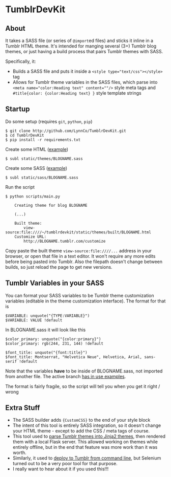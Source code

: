 # TumblrDevKit

## About

It takes a SASS file (or series of `@import`ed files) and sticks it inline in a Tumblr HTML theme. It's intended for manging several (3+) Tumblr blog themes, or just having a build process that pairs Tumblr themes with SASS.

Specifically, it:

* Builds a SASS file and puts it inside a `<style type="text/css"></style>` tag
* Allows for Tumblr theme variables in the SASS files, which parse into `<meta name="color:Heading text" content=""/>` style meta tags and `#title{color: {color:Heading text} }` style template strings

## Startup

Do some setup (requires `git`, `python`, `pip`)

    $ git clone http://github.com/LynnCo/TumblrDevKit.git
    $ cd TumblrDevKit
    $ pip install -r requirements.txt

Create some HTML ([example](https://github.com/LynnCo/TumblrDevKit/blob/active/static/themes/cyrinsong.html))

    $ subl static/themes/BLOGNAME.sass

Create some SASS ([example](https://github.com/LynnCo/TumblrDevKit/blob/active/static/sass/cyrinsong.sass))

    $ subl static/sass/BLOGNAME.sass

Run the script

    $ python scripts/main.py

        Creating theme for blog BLOGNAME

        (...)

        Built theme:
            view-source:file:////~/tumblrdevkit/static/themes/built/BLOGNAME.html
        Customize URL:
            http://BLOGNAME.tumblr.com/customize

Copy paste the built theme `view-source:file:////...` address in your browser, or open that file in a text editor. It won't require any more edits before being pasted into Tumblr. Also the filepath doesn't change between builds, so just reload the page to get new versions.

## Tumblr Variables in your SASS

You can format your SASS variables to be Tumblr theme customization variables (editable in the theme customization interface). The format for that is

    $VARIABLE: unquote("{TYPE:VARIABLE}")
    $VARIABLE: VALUE !default

In BLOGNAME.sass it will look like this

    $color_primary: unquote("{color:primary}")
    $color_primary: rgb(244, 231, 144) !default

    $font_title: unquote("{font:title}")
    $font_title: Montserrat, "Helvetica Neue", Helvetica, Arial, sans-serif !default

Note that the variables **have** to be inside of BLOGNAME.sass, not imported from another file. The active branch [has in use examples](https://github.com/LynnCo/TumblrDevKit/blob/active/static/sass/cyrinsong.sass#L1-L18).

The format is fairly fragile, so the script will tell you when you get it right / wrong

## Extra Stuff

* The SASS builder adds `{CustomCSS}` to the end of your style block
* The intent of this tool is entirely SASS integration, so it doesn't change your HTML theme - except to add the CSS / meta tags of course.
* This tool used to [parse Tumblr themes into Jinja2 themes](https://github.com/LynnCo/TumblrDevKit/blob/c1a7e88f8ae9500037b2cdef9df97980c0b63096/parser.py), then rendered them with a local Flask server. This allowed working on themes while entirely offline, but in the end that feature was more work than it was worth.
* Similarly, it used to [deploy to Tumblr from command line](https://github.com/LynnCo/TumblrDevKit/blob/d825101b8b5a443a54d4524b03cb52e317c2f208/deploy.py), but Selenium turned out to be a very poor tool for that purpose.
* I really want to hear about it if you used this!!!
